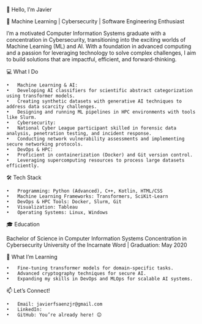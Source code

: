👋 Hello, I’m Javier

🌟 Machine Learning | Cybersecurity | Software Engineering Enthusiast

I’m a motivated Computer Information Systems graduate with a concentration in Cybersecurity, transitioning into the exciting worlds of Machine Learning (ML) and AI. With a foundation in advanced computing and a passion for leveraging technology to solve complex challenges, I aim to build solutions that are impactful, efficient, and forward-thinking.

💻 What I Do

	•	Machine Learning & AI:
	•	Developing AI classifiers for scientific abstract categorization using transformer models.
	•	Creating synthetic datasets with generative AI techniques to address data scarcity challenges.
	•	Designing and running ML pipelines in HPC environments with tools like Slurm.
	•	Cybersecurity:
	•	National Cyber League participant skilled in forensic data analysis, penetration testing, and incident response.
	•	Conducting network vulnerability assessments and implementing secure networking protocols.
	•	DevOps & HPC:
	•	Proficient in containerization (Docker) and Git version control.
	•	Leveraging supercomputing resources to process large datasets efficiently.

🛠️ Tech Stack

	•	Programming: Python (Advanced), C++, Kotlin, HTML/CSS
	•	Machine Learning Frameworks: Transformers, SciKit-Learn
	•	DevOps & HPC Tools: Docker, Slurm, Git
	•	Visualization: Tableau
	•	Operating Systems: Linux, Windows

🎓 Education

Bachelor of Science in Computer Information Systems
Concentration in Cybersecurity
University of the Incarnate Word | Graduation: May 2020

🌱 What I’m Learning

	•	Fine-tuning transformer models for domain-specific tasks.
	•	Advanced cryptography techniques for secure AI.
	•	Expanding my skills in DevOps and MLOps for scalable AI systems.

📫 Let’s Connect!

	•	Email: javierfsaenzjr@gmail.com
	•	LinkedIn: 
	•	GitHub: You’re already here! 😊
